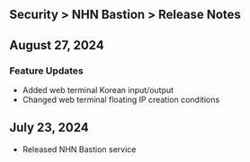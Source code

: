 
## Security > NHN Bastion > Release Notes

## August 27, 2024
### Feature Updates
* Added web terminal Korean input/output
* Changed web terminal floating IP creation conditions

## July 23, 2024
* Released NHN Bastion service
